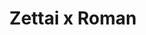 --- 
title: "Zettai x Roman"
publishdate: "2019-5-7T16:48:46+02:00"
src: "https://365manga.net/manga/zettai-x-roman"
image: "https://data.365manga.net/images/thumbnails/19435-zettai-x-roman.jpg"
description: "From Lililicious: - The One Adabana in the World A fantasy story about smoke creatures that take on human form. - The P.E. Storage Room Romance - One Room Romance - Song Song Romance - Love Story - I'm With You - I'm With You 2"
---